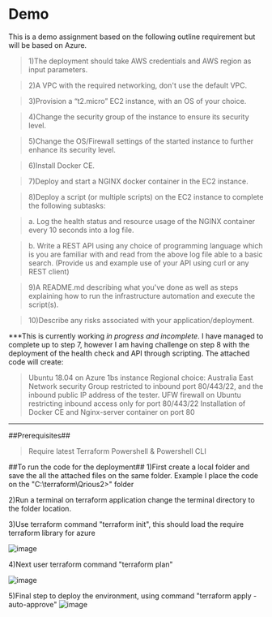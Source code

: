 # Demo
 This is a demo assignment based on the following outline requirement but will be based on Azure.  
 
> 1)The deployment should take AWS credentials and AWS region as input parameters.
 
> 2)A VPC with the required networking, don't use the default VPC.
 
> 3)Provision a “t2.micro” EC2 instance, with an OS of your choice. 
 
> 4)Change the security group of the instance to ensure its security level. 
 
> 5)Change the OS/Firewall settings of the started instance to further enhance its security level. 
 
> 6)Install Docker CE. 
 
> 7)Deploy and start a NGINX docker container in the EC2 instance. 
 
> 8)Deploy a script (or multiple scripts) on the EC2 instance to complete the following subtasks: 
 
>   a. Log the health status and resource usage of the NGINX container every 10 seconds into a log file. 
 
>   b. Write a REST API using any choice of programming language which is you are familiar with and read from the above log file able to a basic search. 
    (Provide us and example use of your API using curl or any REST client) 
 
> 9)A README.md describing what you've done as well as steps explaining how to run the infrastructure automation and execute the script(s). 
 
> 10)Describe any risks associated with your application/deployment.





***This is currently working _in progress and incomplete_. 
I have managed to complete up to step 7, however I am having challenge on step 8 with the deployment of the health check and API through scripting.
The attached code will create:
>Ubuntu 18.04 on Azure 1bs instance
>Regional choice: Australia East
>Network security Group restricted to inbound port 80/443/22, and the inbound public IP address of the tester.
>UFW firewall on Ubuntu restricting inbound access only for port 80/443/22
>Installation of Docker CE and Nginx-server container on port 80
***




##Prerequisites##
>Require latest Terraform
>Powershell & Powershell CLI 



##To run the code for the deployment## 
1)First create a local folder and save the all the attached files on the same folder.
Example I place the code on the "C:\terraform\Qrious2>" folder

2)Run a terminal on terraform application change the terminal directory to the folder location. 

3)Use terraform command "terraform init", this should load the require terraform library for azure 

![image](https://user-images.githubusercontent.com/84843818/137726080-c08b6860-3bce-4642-a2cf-22e51165b0e3.png)

4)Next user terraform command "terraform plan"

![image](https://user-images.githubusercontent.com/84843818/137726398-1dc987ef-ad5b-4830-ab46-de3c9454a19e.png)

5)Final step to deploy the environment, using command "terraform apply -auto-approve"
![image](https://user-images.githubusercontent.com/84843818/137726655-72d60920-fe51-4c6d-86b4-2b5c70a34234.png)













